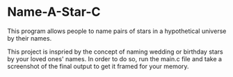 # Name-A-Star-C
This program allows people to name pairs of stars in a hypothetical universe by their names.

This project is inspried by the concept of naming wedding or birthday stars by your loved ones' names. In order to do so, run the main.c file and take a screenshot of the final output to get it framed for your memory.
